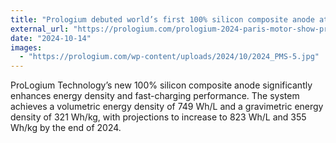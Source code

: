 ```yaml
---
title: "Prologium debuted world’s first 100% silicon composite anode at the Paris Motor Show"
external_url: "https://prologium.com/prologium-2024-paris-motor-show-pressrelease/"
date: "2024-10-14"
images:
  - "https://prologium.com/wp-content/uploads/2024/10/2024_PMS-5.jpg"
---
```


ProLogium Technology’s new 100% silicon composite anode significantly enhances energy density and fast-charging performance. The system achieves a volumetric energy density of 749 Wh/L and a gravimetric energy density of 321 Wh/kg, with projections to increase to 823 Wh/L and 355 Wh/kg by the end of 2024.